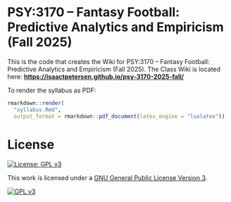 # PSY:3170 – Fantasy Football: Predictive Analytics and Empiricism (Fall 2025)

This is the code that creates the Wiki for PSY:3170 – Fantasy Football: Predictive Analytics and Empiricism (Fall 2025). 
The Class Wiki is located here: **https://isaactpetersen.github.io/psy-3170-2025-fall/**

To render the syllabus as PDF:

```r
rmarkdown::render(
  "syllabus.Rmd",
  output_format = rmarkdown::pdf_document(latex_engine = "lualatex"))
```

# License

[![License: GPL v3][gpl-v3-shield]][gpl-v3]

This work is licensed under a
[GNU General Public License Version 3][gpl-v3].

[![GPL v3][gpl-v3-image]][gpl-v3]

[gpl-v3]: https://www.gnu.org/licenses/gpl-3.0.html
[gpl-v3-image]: https://www.gnu.org/graphics/gplv3-127x51.png
[gpl-v3-shield]: https://img.shields.io/badge/License-GPLv3-blue.svg
